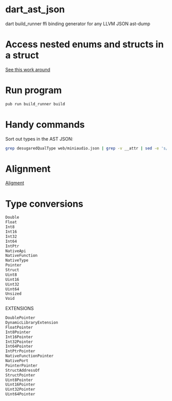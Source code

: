 # dart_ast_json
dart build_runner ffi binding generator for any LLVM JSON ast-dump


Access nested enums and structs in a struct
===========================================

[See this work around](https://github.com/dart-lang/sdk/issues/37271#issuecomment-502946889)


Run program
===========
```bash
pub run build_runner build
```

Handy commands
==============

Sort out types in the AST JSON:
```bash
grep desugaredQualType web/miniaudio.json | grep -v __attr | sed -e 's/^[ \t]*//' | sort | uniq | less
```

Alignment
=========
[Aligment](https://github.com/dart-lang/sdk/blob/master/pkg/vm/lib/transformations/ffi.dart)


Type conversions
================
```dart
Double
Float
Int8
Int16
Int32
Int64
IntPtr
NativeApi
NativeFunction
NativeType
Pointer
Struct
Uint8
Uint16
Uint32
Uint64
Unsized
Void
```

EXTENSIONS

```dart
DoublePointer
DynamicLibraryExtension
FloatPointer
Int8Pointer
Int16Pointer
Int32Pointer
Int64Pointer
IntPtrPointer
NativeFunctionPointer
NativePort
PointerPointer
StructAddressOf
StructPointer
Uint8Pointer
Uint16Pointer
Uint32Pointer
Uint64Pointer
```